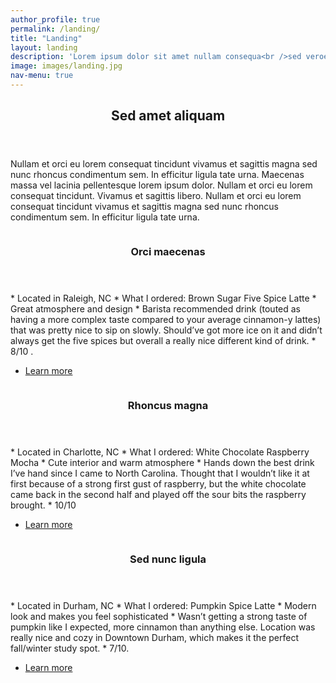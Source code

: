 ```yaml
---
author_profile: true
permalink: /landing/
title: "Landing"
layout: landing
description: 'Lorem ipsum dolor sit amet nullam consequa<br />sed veroeros. tempus adipiscing nulla.'
image: images/landing.jpg
nav-menu: true
---
```

<!-- Main -->
<div id="main">

<!-- One -->
<section id="one">
	<div class="inner">
		<header class="major">
			<h2>Sed amet aliquam</h2>
		</header>
		<p>Nullam et orci eu lorem consequat tincidunt vivamus et sagittis magna sed nunc rhoncus condimentum sem. In efficitur ligula tate urna. Maecenas massa vel lacinia pellentesque lorem ipsum dolor. Nullam et orci eu lorem consequat tincidunt. Vivamus et sagittis libero. Nullam et orci eu lorem consequat tincidunt vivamus et sagittis magna sed nunc rhoncus condimentum sem. In efficitur ligula tate urna.</p>
	</div>
</section>

<!-- Two -->
<section id="two" class="spotlights">
	<section>
		<a href="generic.html" class="image">
			<img src="{% link images/heirloom.jpeg %}" alt="" data-position="center center" />
		</a>
		<div class="content">
			<div class="inner">
				<header class="major">
					<h3>Orci maecenas</h3>
				</header>
				<p>* Located in Raleigh, NC
  * What I ordered: Brown Sugar Five Spice Latte
  * Great atmosphere and design
  * Barista recommended drink (touted as having a more complex taste compared to your average cinnamon-y lattes)  that was pretty nice to sip on slowly. Should’ve     got more ice on it and didn’t always get the five spices but overall a really nice different kind of drink. 
  * 8/10 .</p>
				<ul class="actions">
					<li><a href="generic.html" class="button">Learn more</a></li>
				</ul>
			</div>
		</div>
	</section>
	<section>
		<a href="generic.html" class="image">
			<img src="{% link images/perc.jpg %}" alt="" data-position="top center" />
		</a>
		<div class="content">
			<div class="inner">
				<header class="major">
					<h3>Rhoncus magna</h3>
				</header>
				<p>* Located in Charlotte, NC
  * What I ordered: White Chocolate Raspberry Mocha
  * Cute interior and warm atmosphere
  * Hands down the best drink I’ve hand since I came to North Carolina. Thought that I wouldn’t like it at first because of a strong first gust of raspberry, but the white chocolate came back in the second half and played off the sour bits the raspberry brought. 
  *  10/10</p>
				<ul class="actions">
					<li><a href="generic.html" class="button">Learn more</a></li>
				</ul>
			</div>
		</div>
	</section>
	<section>
		<a href="generic.html" class="image">
			<img src="{% link images/oak.jpg %}" alt="" data-position="25% 25%" />
		</a>
		<div class="content">
			<div class="inner">
				<header class="major">
					<h3>Sed nunc ligula</h3>
				</header>
				<p>* Located in Durham, NC
				  * What I ordered: Pumpkin Spice Latte
				  * Modern look and makes you feel sophisticated
				  * Wasn’t getting a strong taste of pumpkin like I expected, more cinnamon than anything else. Location was really nice and cozy in Downtown Durham, which makes it the perfect fall/winter study spot. 
				  * 7/10.</p>
				<ul class="actions">
					<li><a href="generic.html" class="button">Learn more</a></li>
				</ul>
			</div>
		</div>
	</section>
</section>



